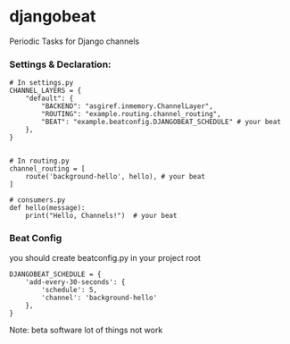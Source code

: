 # djangobeat

Periodic Tasks for Django channels


### Settings & Declaration: ###

	# In settings.py
	CHANNEL_LAYERS = {
	    "default": {
	        "BACKEND": "asgiref.inmemory.ChannelLayer",
	        "ROUTING": "example.routing.channel_routing",
	        "BEAT": "example.beatconfig.DJANGOBEAT_SCHEDULE" # your beat
	    },
	}


	# In routing.py
	channel_routing = [
	    route('background-hello', hello), # your beat
	]

	# consumers.py
	def hello(message):
	    print("Hello, Channels!")  # your beat
	    
	    
### Beat Config ###
you should create beatconfig.py in your project root

	DJANGOBEAT_SCHEDULE = {
	    'add-every-30-seconds': {
	        'schedule': 5,
	        'channel': 'background-hello'
	    },
	}


Note: beta software lot of things not work
